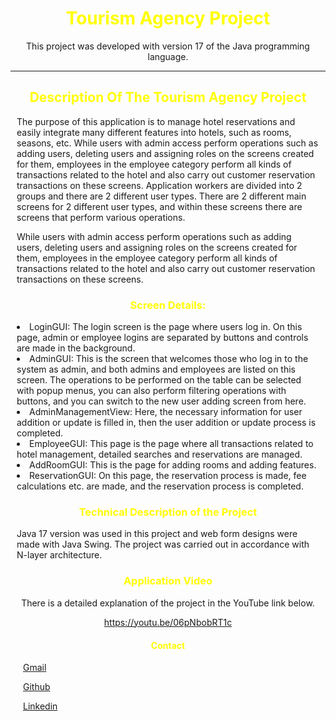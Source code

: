 <div style="text-align:center;"> 
<h1 style="text-align:center; color: yellow"> Tourism Agency Project </h1> 
<p style="text-align:center;"> This project was developed with version 17 of the Java programming language. </p>
</div>

---

<div style="margin:10px;">
<h2 style="text-align:center; color: yellow"> Description Of The Tourism Agency Project </h2>
<p> The purpose of this application is to manage hotel reservations and easily integrate many different features into hotels, such as rooms, seasons, etc. 
While users with admin access perform operations such as adding users, deleting users and assigning roles on the screens created for them, employees in the employee category perform all kinds of transactions related to the hotel and also carry out customer reservation transactions on these screens.
Application workers are divided into 2 groups and there are 2 different user types.
 There are 2 different main screens for 2 different user types, and within these screens there are screens that perform various operations.

While users with admin access perform operations such as adding users, deleting users and assigning roles on the screens
created for them, employees in the employee category perform all kinds of transactions related to the hotel and also
carry out customer reservation transactions on these screens.
</p>
 </div>

<div style="margin:10px;">
<h3 style="text-align:center; color: yellow"> Screen Details: </h3>  
<li> LoginGUI: The login screen is the page where users log in. On this page, admin or employee logins are separated by buttons and controls are made in the background. </li> 

<li> AdminGUI: This is the screen that welcomes those who log in to the system as admin, and both admins and employees are listed on this screen. The operations to be performed on the table can be selected with popup menus, you can also perform filtering operations with buttons, and you can switch to the new user adding screen from here. </li> 

<li> AdminManagementView: Here, the necessary information for user addition or update is filled in, then the user addition or update process is completed. </li> 

<li> EmployeeGUI: This page is the page where all transactions related to hotel management, detailed searches and reservations are managed. </li> 

<li> AddRoomGUI: This is the page for adding rooms and adding features. </li> 

<li> ReservationGUI: On this page, the reservation process is made, fee calculations etc. are made, and the reservation process is completed. </li> 


</div>

<div style="margin:10px;">
<h3 style="text-align:center; color: yellow"> Technical Description of the Project </h3> 
Java 17 version was used in this project and web form designs were made with Java Swing.
The project was carried out in accordance with N-layer architecture.
 </div>


<div style="text-align:center; margin:10px;">
<h3 style="text-align:center; color: yellow">  Application Video </h3>

<p> There is a detailed explanation of the project in the YouTube link below. </p> 

https://youtu.be/06pNbobRT1c
</div>

<div style="margin:20px">
<h4 style="text-align:center; color: yellow"> Contact </h4> 
<p> <a href="ferhatseker180@gmail.com"> Gmail </a>  </p> 
<p> <a href="https://github.com/ferhatseker180"> Github  </a> </p> 
<p> <a href="https://www.linkedin.com/in/ferhat-%C5%9Feker-2410571a4/"> Linkedin </a> </p> 
 </div>


